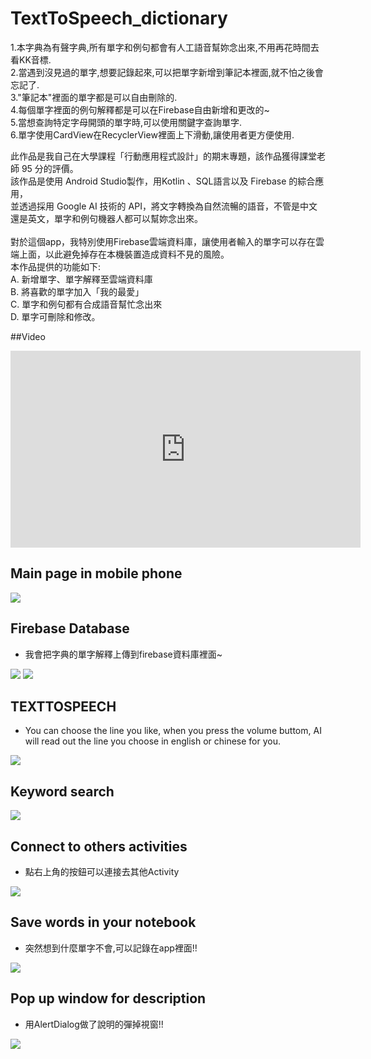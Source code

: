 # TextToSpeech_dictionary
1.本字典為有聲字典,所有單字和例句都會有人工語音幫妳念出來,不用再花時間去看KK音標. <br />
2.當遇到沒見過的單字,想要記錄起來,可以把單字新增到筆記本裡面,就不怕之後會忘記了.<br />
3."筆記本"裡面的單字都是可以自由刪除的.<br />
4.每個單字裡面的例句解釋都是可以在Firebase自由新增和更改的~ <br />
5.當想查詢特定字母開頭的單字時,可以使用關鍵字查詢單字.<br />
6.單字使用CardView在RecyclerView裡面上下滑動,讓使用者更方便使用.<br />

此作品是我自己在大學課程「行動應用程式設計」的期末專題，該作品獲得課堂老師 95 分的評價。<br />
該作品是使用 Android Studio製作，用Kotlin 、SQL語言以及 Firebase 的綜合應用，<br />
並透過採用 Google AI 技術的 API，將文字轉換為自然流暢的語音，不管是中文還是英文，單字和例句機器人都可以幫妳念出來。<br /><br />
對於這個app，我特別使用Firebase雲端資料庫，讓使用者輸入的單字可以存在雲端上面，以此避免掉存在本機裝置造成資料不見的風險。<br />
本作品提供的功能如下: <br />
A. 新增單字、單字解釋至雲端資料庫 <br />
B. 將喜歡的單字加入「我的最愛」 <br />
C. 單字和例句都有合成語音幫忙念出來 <br />
D. 單字可刪除和修改。<br />

##Video
<iframe width="560" height="315" src="https://www.youtube.com/embed/oBl6HfmIn9g" title="YouTube video player" frameborder="0" allow="accelerometer; autoplay; clipboard-write; encrypted-media; gyroscope; picture-in-picture; web-share" allowfullscreen></iframe>

## Main page in mobile phone
![](https://github.com/a1233z/text_to_voice_dicitionary_public/blob/master/github_images/0.png)

## Firebase Database
* 我會把字典的單字解釋上傳到firebase資料庫裡面~

![](https://github.com/a1233z/text_to_voice_dicitionary_public/blob/master/github_images/1.png)
![](https://github.com/a1233z/text_to_voice_dicitionary_public/blob/master/github_images/2.png)

## TEXTTOSPEECH
* You can choose the line you like, when you press the volume buttom, AI will read out the line you choose in english or chinese for you.

![](https://github.com/a1233z/text_to_voice_dicitionary_public/blob/master/github_images/3.png)

## Keyword search
![](https://github.com/a1233z/text_to_voice_dicitionary_public/blob/master/github_images/4.png)

## Connect to others activities
* 點右上角的按鈕可以連接去其他Activity

![](https://github.com/a1233z/text_to_voice_dicitionary_public/blob/master/github_images/5.png)

## Save words in your notebook
* 突然想到什麼單字不會,可以記錄在app裡面!!

![](https://github.com/a1233z/text_to_voice_dicitionary_public/blob/master/github_images/6.png)

## Pop up window for description
* 用AlertDialog做了說明的彈掉視窗!!

![](https://github.com/a1233z/text_to_voice_dicitionary_public/blob/master/github_images/7.png)
